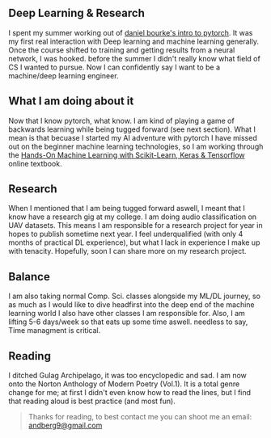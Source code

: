 ## Deep Learning & Research
I spent my summer working out of [daniel bourke's intro to pytorch](https://www.learnpytorch.io/). It was my first real interaction with Deep learning and machine learning generally. Once the course shifted to training and getting results from a neural network, I was hooked. before the summer I didn't really know what field of CS I wanted to pursue. Now I can confidently say I want to be a machine/deep learning engineer.

## What I am doing about it

Now that I know pytorch, what know. I am kind of playing a game of backwards learning while being tugged forward (see next section). What I mean is that becuase I started my AI adventure with pytorch I have missed out on the beginner machine learning technologies, so I am working through the [Hands-On Machine Learning with Scikit-Learn, Keras & Tensorflow](https://github.com/ageron/handson-ml3?tab=readme-ov-file) online textbook.

## Research

When I mentioned that I am being tugged forward aswell, I meant that I know have a research gig at my college. I am doing audio classification on UAV datasets. This means I am responsible for a research project for year in hopes to publish sometime next year. I feel underqualified (with only 4 months of practical DL experience), but what I lack in experience I make up with tenacity. Hopefully, soon I can share more on my research project.

## Balance

I am also taking normal Comp. Sci. classes alongside my ML/DL journey, so as much as I would like to dive headfirst into the deep end of the machine learning world I also have other classes I am responsible for. Also, I am lifting 5-6 days/week so that eats up some time aswell. needless to say, Time managment is critical. 


## Reading

I ditched Gulag Archipelago, it was too encyclopedic and sad. I am now onto the Norton Anthology of Modern Poetry (Vol.1). It is a total genre change for me; at first I didn't even know how to read the lines, but I find that reading aloud is best practice (and most fun).

> Thanks for reading, to best contact me you can shoot me an email: andberg9@gmail.com
